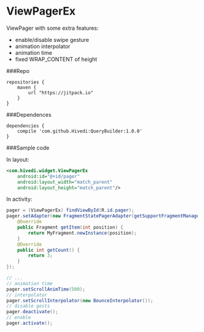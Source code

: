 # ViewPagerEx
ViewPager with some extra features:
* enable/disable swipe gesture
* animation interpolator
* animation time
* fixed WRAP_CONTENT of height

###Repo
```
repositories {
	maven {
		url "https://jitpack.io"
	}
}
```

###Dependences
```
dependencies {
	compile 'com.github.Hivedi:QueryBuilder:1.0.0'
}
```

###Sample code

In layout:
```xml
<com.hivedi.widget.ViewPagerEx
	android:id="@+id/pager"
	android:layout_width="match_parent"
	android:layout_height="match_parent"/>
```

In activity:
```java
pager = (ViewPagerEx) findViewById(R.id.pager);
pager.setAdapter(new FragmentStatePagerAdapter(getSupportFragmentManager()) {
	@Override
	public Fragment getItem(int position) {
		return MyFragment.newInstance(position);
	}
	@Override
	public int getCount() {
		return 3;
	}
});

// ...
// animation time
pager.setScrollAnimTime(500);
// interpolator
pager.setScrollInterpolator(new BounceInterpolator());
// disable gests
pager.deactivate();
// enable
pager.activate();
```